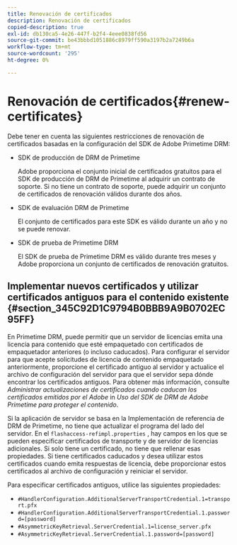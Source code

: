 ```yaml
---
title: Renovación de certificados
description: Renovación de certificados
copied-description: true
exl-id: db130ca5-4e26-447f-b2f4-4eee0838fd56
source-git-commit: be43bbbd1051886c8979ff590a3197b2a7249b6a
workflow-type: tm+mt
source-wordcount: '295'
ht-degree: 0%

---
```


# Renovación de certificados{#renew-certificates}

Debe tener en cuenta las siguientes restricciones de renovación de certificados basadas en la configuración del SDK de Adobe Primetime DRM:

* SDK de producción de DRM de Primetime

   Adobe proporciona el conjunto inicial de certificados gratuitos para el SDK de producción de DRM de Primetime al adquirir un contrato de soporte. Si no tiene un contrato de soporte, puede adquirir un conjunto de certificados de renovación válidos durante dos años.
* SDK de evaluación DRM de Primetime

   El conjunto de certificados para este SDK es válido durante un año y no se puede renovar.
* SDK de prueba de Primetime DRM

   El SDK de prueba de Primetime DRM es válido durante tres meses y Adobe proporciona un conjunto de certificados de renovación gratuitos.

## Implementar nuevos certificados y utilizar certificados antiguos para el contenido existente {#section_345C92D1C9794B0BBB9A9B0702EC95FF}

En Primetime DRM, puede permitir que un servidor de licencias emita una licencia para contenido que esté empaquetado con certificados de empaquetador anteriores (o incluso caducados). Para configurar el servidor para que acepte solicitudes de licencia de contenido empaquetado anteriormente, proporcione el certificado antiguo al servidor y actualice el archivo de configuración del servidor para que el servidor sepa dónde encontrar los certificados antiguos. Para obtener más información, consulte *Administrar actualizaciones de certificados cuando caducan los certificados emitidos por el Adobe* in *Uso del SDK de DRM de Adobe Primetime para proteger el contenido*.

Si la aplicación de servidor se basa en la Implementación de referencia de DRM de Primetime, no tiene que actualizar el programa del lado del servidor. En el `flashaccess-refimpl.properties` , hay campos en los que se pueden especificar certificados de transporte y de servidor de licencias adicionales. Si solo tiene un certificado, no tiene que rellenar esas propiedades. Si tiene certificados caducados y desea utilizar estos certificados cuando emita respuestas de licencia, debe proporcionar estos certificados al archivo de configuración y reiniciar el servidor.

Para especificar certificados antiguos, utilice las siguientes propiedades:

* `#HandlerConfiguration.AdditionalServerTransportCredential.1=transport.pfx`
* `#HandlerConfiguration.AdditionalServerTransportCredential.1.password=[password]`
* `#AsymmetricKeyRetrieval.ServerCredential.1=license_server.pfx`
* `#AsymmetricKeyRetrieval.ServerCredential.1.password=[password]`
